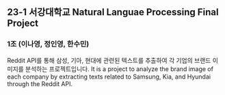 ## 23-1 서강대학교 Natural Languae Processing Final Project
### 1조 (이나영, 정인영, 한수민)

Reddit API를 통해 삼성, 기아, 현대에 관련된 텍스트를 추출하여 각 기업의 브랜드 이미지를 분석하는 프로젝트입니다.
It is a project to analyze the brand image of each company by extracting texts related to Samsung, Kia, and Hyundai through the Reddit API.
